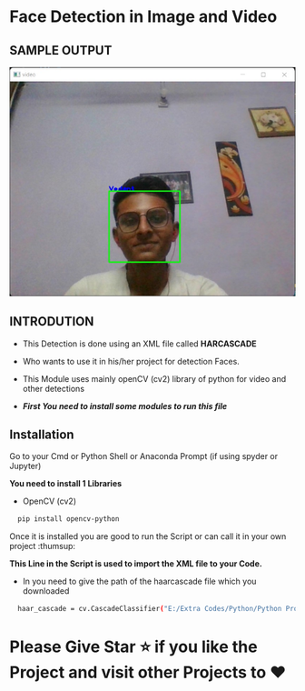 
# Face Detection in Image and Video








## SAMPLE OUTPUT

![Logo](https://github.com/VedantRaj3907/Face-Detection-in-Python-Using-Opencv/blob/main/Face%20Detection%20using%20Haarcascade/Images/Vedant_with_video.jpg)





## INTRODUTION

- This Detection is done using an XML file called **HARCASCADE**
- Who wants to use it in his/her project for detection Faces.
- This Module uses mainly openCV (cv2) library of python for video and other detections

- ***First You need to install some modules to run this file***





## Installation

Go to your Cmd or Python Shell or Anaconda Prompt (if using spyder or Jupyter)

**You need to install 1 Libraries**
- OpenCV (cv2)
```bash
  pip install opencv-python
```

Once it is installed you are good to run the Script or can call it in your own project
:thumsup:

**This Line in the Script is used to import the XML file to your Code.**
- In you need to give the path of the haarcascade file which you downloaded
```bash
  haar_cascade = cv.CascadeClassifier("E:/Extra Codes/Python/Python Programs/OpenCV/Face detection using Haarcascade\haarcascade.xml")
```





# Please Give Star :star: if you like the Project and visit other Projects to :heart:

    
